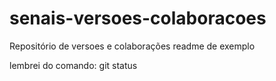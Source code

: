 # senais-versoes-colaboracoes
Repositório de versoes e colaborações
readme de exemplo


lembrei do comando: git status